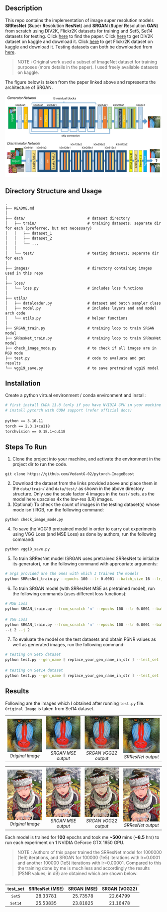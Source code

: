 ## Description

This repo contains the implementation of image super resolution models **SRResNet** (**S**uper **R**esolution **ResNet**) and **SRGAN** (**S**uper **R**esolution **GAN**) from scratch using DIV2K, Flickr2K datasets for training and Set5, Set14 datasets for testing. Click [here](https://arxiv.org/abs/1609.04802) to find the paper. Click [here](https://www.kaggle.com/datasets/sharansmenon/div2k) to get DIV2K dataset on kaggle and download it. Click [here](https://www.kaggle.com/datasets/daehoyang/flickr2k) to get Flickr2K dataset on kaggle and download it. Testing datasets can both be downloaded from [here](https://github.com/jbhuang0604/SelfExSR).

> NOTE : Original work used a subset of ImageNet dataset for training purposes (more details in the paper). I used freely available datasets on kaggle.

The figure below is taken from the paper linked above and represents the architecture of SRGAN.

<p align="center">
<img src="images/architecture.png" width="700"/>
</p>

## Directory Structure and Usage
```
.
├── README.md
│
├── data/                            # dataset directory 
│   ├── train/                       # training datasets; separate dir for each (preferred, but not necessary)
│   │   ├── dataset_1
│   │   ├── dataset_2
│   │   └── ...
│   │
│   └── test/                        # testing datasets; separate dir for each
│
├── images/                          # directory containing images used in this repo
│
├── loss/                            
│   └── loss.py                      # includes loss functions 
│
├── utils/                           
│   ├── dataloader.py                # dataset and batch sampler class
│   ├── model.py                     # includes layers and and model arch code
│   └── utils.py                     # helper functions
│
├── SRGAN_train.py                   # training loop to train SRGAN model
├── SRResNet_train.py                # training loop to train SRResNet model
├── check_image_mode.py              # to check if all images are in RGB mode
├── test.py                          # code to evaluate and get results
└── vgg19_save.py                    # to save pretrained vgg19 model
```

## Installation

Create a python virtual environment / conda environment and install:
```sh
# first install CUDA 11.8 (only if you have NVIDIA GPU in your machine and compatible NVIDIA driver) 
# install pytorch with CUDA support (refer official docs)

python == 3.10.11
torch == 2.3.1+cu118 
torchvision == 0.18.1+cu118
```

## Steps To Run

1. Clone the project into your machine, and activate the environment in the project dir to run the code.
```
git clone https://github.com/VedantG-02/pytorch-ImageBoost
```
2. Download the dataset from the links provided above and place them in the ```data/train/``` and ```data/test/``` as shown in the above directory structure. Only use the scale factor 4 images in the ```test/``` sets, as the model here upscales 4x the low-res (LR) images.
3. (Optional) To check the count of images in the testing dataset(s) whose mode isn't RGB, run the following command:
```
python check_image_mode.py
```
4. To save the VGG19 pretrained model in order to carry out experiments using VGG Loss (and MSE Loss) as done by authors, run the following command:
```
python vgg19_save.py
```
5. To train SRResNet model (SRGAN uses pretrained SRResNet to initialize its generator), run the following command with appropriate arguments:
```sh
# args provided are the ones with which I trained the models
python SRResNet_train.py --epochs 100 --lr 0.0001 --batch_size 16 --lr_img_size 24 --sf 2 --loss_fn 'MSE'
```
6. To train SRGAN model (with SRResNet MSE as pretrained model), run the following commands (uses different loss functions):
```sh
# MSE Loss
python SRGAN_train.py --from_scratch 'n' --epochs 100 --lr 0.0001 --batch_size 16 --lr_img_size 24 --sf 2 --loss_fn 'MSE'

# VGG Loss
python SRGAN_train.py --from_scratch 'n' --epochs 100 --lr 0.0001 --batch_size 16 --lr_img_size 24 --sf 2 --loss_fn 'VGG' 
--i 2 --j 2
```
7. To evaluate the model on the test datasets and obtain PSNR values as well as generated images, run the following command:
```sh
# testing on Set5 dataset
python test.py --gen_name [ replace_your_gen_name_in_str ] --test_set 'Set5'

# testing on Set14 dataset
python test.py --gen_name [ replace_your_gen_name_in_str ] --test_set 'Set14'
```

## Results
Following are the images which I obtained after running ```test.py``` file. ```Original Image``` is taken from Set14 dataset. 
<div align="center">
  <table>
    <tr>
      <td align="center">
        <img src="images/1_original_HR_image.png" alt="Image 1" width="160"/>
        <br>
        <em>Original Image</em>
      </td>
      <td align="center">
        <img src="images/1_result_SRGAN_MSE.png" alt="Image 2" width="160"/>
        <br>
        <em>SRGAN MSE output</em>
      </td>
      <td align="center">
        <img src="images/1_result_SRGAN_VGG22.png" alt="Image 2" width="160"/>
        <br>
        <em>SRGAN VGG22 output</em>
      </td>
      <td align="center">
        <img src="images/1_result_SRResNet_MSE.png" alt="Image 3" width="160"/>
        <br>
        <em>SRResNet output</em>
      </td>
    </tr>
  </table>
</div>
<div align="center">
  <table>
    <tr>
      <td align="center">
        <img src="images/2_original_HR_image.png" alt="Image 1" width="160"/>
        <br>
        <em>Original Image</em>
      </td>
      <td align="center">
        <img src="images/2_result_SRGAN_MSE.png" alt="Image 2" width="160"/>
        <br>
        <em>SRGAN MSE output</em>
      </td>
      <td align="center">
        <img src="images/2_result_SRGAN_VGG22.png" alt="Image 2" width="160"/>
        <br>
        <em>SRGAN VGG22 output</em>
      </td>
      <td align="center">
        <img src="images/2_result_SRResNet_MSE.png" alt="Image 3" width="160"/>
        <br>
        <em>SRResNet output</em>
      </td>
    </tr>
  </table>
</div>

Each model is trained for **100** epochs and took me **~500** mins (**~8.5** hrs) to run each experiment on 1 NVIDIA GeForce GTX 1650 GPU. 
> NOTE : Authors of this paper trained the SRResNet model for 1000000 (1e6) iterations, and SRGAN for 100000 (1e5) iterations with lr=0.0001 and another 100000 (1e5) iterations with lr=0.00001. Compared to this the training done by me is much less and accordingly the results (PSNR values; in dB) are obtained which are shown below:

<div style="width: 100%; display: flex; justify-content: center;">
  
| test_set      | SRResNet (MSE) | SRGAN (MSE)  | SRGAN (VGG22) |
|     :---:      |     :---:      |     :---:      |     :---:      |
| ```Set5```     | 28.33781 | 25.73578 | 22.64799 |
| ```Set14```      | 25.53835 | 23.81825 | 21.16478 |

</div>


